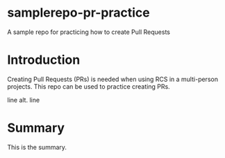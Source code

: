 # samplerepo-pr-practice
A sample repo for practicing how to create Pull Requests

# Introduction
Creating Pull Requests (PRs) is needed when using RCS in a multi-person projects.
This repo can be used to practice creating PRs.

line
alt. line

# Summary
This is the summary.
